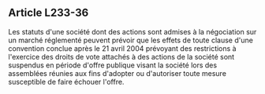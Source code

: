 Article L233-36
----
Les statuts d'une société dont des actions sont admises à la négociation sur un
marché réglementé peuvent prévoir que les effets de toute clause d'une
convention conclue après le 21 avril 2004 prévoyant des restrictions à
l'exercice des droits de vote attachés à des actions de la société sont
suspendus en période d'offre publique visant la société lors des assemblées
réunies aux fins d'adopter ou d'autoriser toute mesure susceptible de faire
échouer l'offre.
